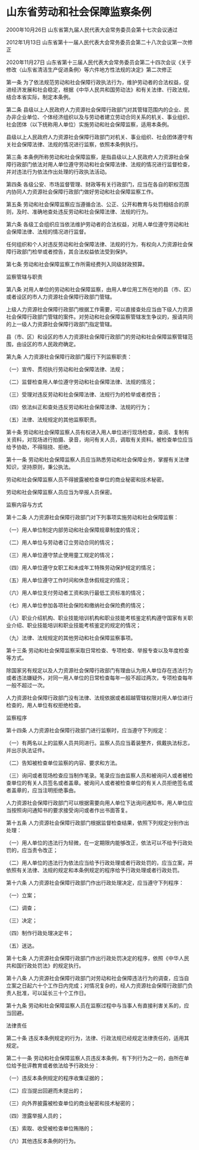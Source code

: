 # 山东省劳动和社会保障监察条例

2000年10月26日 山东省第九届人民代表大会常务委员会第十七次会议通过

2012年1月13日 山东省第十一届人民代表大会常务委员会第二十八次会议第一次修正

2020年11月27日 山东省第十三届人民代表大会常务委员会第二十四次会议《关于修改〈山东省清洁生产促进条例〉等六件地方性法规的决定》第二次修正

<!-- INFO END -->

第一条 为了依法规范劳动和社会保障行政执法行为，维护劳动者的合法权益，促进经济发展和社会稳定，根据《中华人民共和国劳动法》和有关法律、行政法规，结合本省实际，制定本条例。

第二条 县级以上人民政府人力资源社会保障行政部门对其管辖范围内的企业、民办非企业单位、个体经济组织以及与劳动者建立劳动合同关系的机关、事业组织、社会团体（以下统称用人单位）实施劳动和社会保障监察，适用本条例。

县级以上人民政府人力资源社会保障行政部门对机关、事业组织、社会团体遵守有关社会保障法律、法规的情况进行监察，依照本条例执行。

第三条 本条例所称劳动和社会保障监察，是指县级以上人民政府人力资源社会保障行政部门依法对用人单位遵守劳动和社会保障法律、法规的情况进行监督检查，并对违法行为依法作出处理的行政执法活动。

第四条 各级公安、市场监督管理、财政等有关行政部门，应当在各自的职权范围内协同人力资源社会保障行政部门做好劳动和社会保障监察工作。

第五条 劳动和社会保障监察应当遵循合法、公正、公开和教育与处罚相结合的原则，及时、准确地查处违反劳动和社会保障法律、法规的行为。

第六条 各级工会组织应当依法维护劳动者的合法权益，对用人单位遵守劳动和社会保障法律、法规的情况进行监督。

任何组织和个人对违反劳动和社会保障法律、法规的行为，有权向人力资源社会保障行政部门检举或者控告，其合法权益依法受到保护。

第七条 劳动和社会保障监察工作所需经费列入同级财政预算。

监察管辖与职责

第八条 对用人单位的劳动和社会保障监察，由用人单位用工所在地的县（市、区）或者设区的市人力资源社会保障行政部门管辖。

上级人力资源社会保障行政部门根据工作需要，可以直接查处应当由下级人力资源社会保障行政部门管辖的案件。对劳动和社会保障监察管辖发生争议的，报请共同的上一级人力资源社会保障行政部门指定管辖。

县（市、区）和设区的市人力资源社会保障行政部门的劳动和社会保障监察管辖范围，由设区的市人民政府确定。

第九条 人力资源社会保障行政部门履行下列监察职责：

（一）宣传、贯彻执行劳动和社会保障法律、法规；

（二）监督检查用人单位遵守劳动和社会保障法律、法规的情况；

（三）受理对违反劳动和社会保障法律、法规行为的检举或者控告；

（四）依法纠正和查处违反劳动和社会保障法律、法规的行为；

（五）法律、法规规定的其他监察职责。

第十条 劳动和社会保障监察人员有权进入用人单位进行现场检查，查阅、复制有关资料，对现场进行拍摄、录音，询问有关人员，调取有关资料。被检查单位应当给予协助，不得阻挠、拒绝。

第十一条 劳动和社会保障监察人员应当熟悉劳动和社会保障业务，掌握有关法律知识，坚持原则，秉公执法。

劳动和社会保障监察人员不得披露被检查单位的商业秘密和技术秘密。

劳动和社会保障监察人员应当为举报人员保密。

监察内容与方式

第十二条 人力资源社会保障行政部门对下列事项实施劳动和社会保障监察：

（一）用人单位制定内部劳动和社会保障规章制度的情况；

（二）用人单位与劳动者订立劳动合同的情况；

（三）用人单位遵守禁止使用童工规定的情况；

（四）用人单位遵守女职工和未成年工特殊劳动保护规定的情况；

（五）用人单位遵守工作时间和休息休假规定的情况；

（六）用人单位支付劳动者工资和执行最低工资标准的情况；

（七）用人单位参加各项社会保险和缴纳社会保险费的情况；

（八）职业介绍机构、职业技能培训机构和职业技能考核鉴定机构遵守国家有关职业介绍、职业技能培训和职业技能考核鉴定的规定的情况；

（九）法律、法规规定的其他劳动和社会保障监察事项。

第十三条 劳动和社会保障监察采取日常检查、专项检查、举报专查以及年度检查等方式。

除国家另有规定以及人力资源社会保障行政部门有理由认为用人单位存在违法行为或者违法嫌疑外，对同一用人单位的日常检查每年一般不超过两次，专项检查每年一般不超过一次。

人力资源社会保障行政部门没有法律、法规依据或者超越管辖权限对用人单位进行检查的，用人单位有权拒绝检查。

监察程序

第十四条 人力资源社会保障行政部门进行监察时，应当遵守下列规定：

（一）有两名以上的监察人员共同进行。监察人员应当着装整齐，佩戴执法标志，并出示执法证件。

（二）告知被检查单位监察的内容、要求和方法。

（三）询问或者现场检查应当制作笔录。笔录应当由监察人员和被询问人或者被检查单位的有关人员签名或者盖章。被询问人或者被检查单位的有关人员拒绝签名或者盖章的，应当注明拒绝事由。

人力资源社会保障行政部门可以根据需要向用人单位下达询问通知书，用人单位应当按照询问通知书的要求接受询问或者作出书面答复。

第十五条 人力资源社会保障行政部门根据监督检查结果，依照下列规定分别作出处理：

（一）用人单位的违法行为轻微，在一定期限内能够改正，依法可以不给予行政处罚的，应当责令改正；

（二）用人单位的违法行为依法应当给予行政处理或者行政处罚的，应当立案，并依照有关法律、法规的规定和本条例规定的程序给予行政处理或者行政处罚。

第十六条 人力资源社会保障行政部门作出行政处理决定，应当遵守下列程序：

（一）立案；

（二）调查；

（三）决定；

（四）制作行政处理决定书；

（五）送达。

第十七条 人力资源社会保障行政部门作出行政处罚决定的程序，依照《中华人民共和国行政处罚法》的规定执行。

第十八条 人力资源社会保障行政部门对劳动和社会保障违法行为的调查，应当自立案之日起六十个工作日内完成；对情况复杂的，经人力资源社会保障行政部门负责人批准，可以延长三十个工作日。

第十九条 劳动和社会保障监察人员在监察过程中与当事人有直接利害关系的，应当回避。

法律责任

第二十条 违反本条例规定的行为，法律、行政法规已经规定法律责任的，适用其规定。

第二十一条 劳动和社会保障监察人员违反本条例，有下列行为之一的，由所在单位给予批评教育或者依法给予行政处分：

（一）违反本条例规定的程序收集证据的；

（二）应当提出回避而未提出的；

（三）向外界披露被检查单位的商业秘密和技术秘密的；

（四）泄露举报人员的；

（五）索取、收受被检查单位贿赂的；

（六）其他违反本条例的行为。

